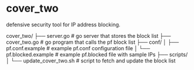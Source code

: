 # cover_two
defensive security tool for IP address blocking. 

cover_two/
├── server.go               # go server that stores the block list
├── cover_two.go            # go program that calls the pf block list
├── conf/
│   ├── pf.conf.example     # example pf.conf configuration file
│   └── pf.blocked.example  # example pf.blocked file with sample IPs
├── scripts/
│   └── update_cover_two.sh # script to fetch and update the block list
